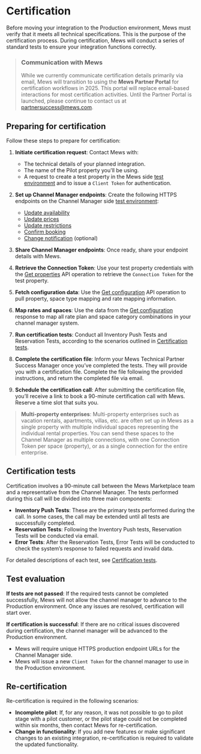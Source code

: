 # Certification

Before moving your integration to the Production environment, Mews must verify that it meets all technical specifications. This is the purpose of the certification process. During certification, Mews will conduct a series of standard tests to ensure your integration functions correctly.

> ### Communication with Mews
> While we currently communicate certification details primarily via email, Mews will transition to using the __Mews Partner Portal__ for certification workflows in 2025. This portal will replace email-based interactions for most certification activities. Until the Partner Portal is launched, please continue to contact us at [partnersuccess@mews.com](mailto:partnersuccess@mews.com).

## Preparing for certification

Follow these steps to prepare for certification:

1. **Initiate certification request**: Contact Mews with:
    * The technical details of your planned integration.
    * The name of the Pilot property you'll be using.
    * A request to create a test property in the Mews side [test environment](../guidelines/environments.md) and to issue a `Client Token` for authentication.

2. **Set up Channel Manager endpoints**: Create the following HTTPS endpoints on the Channel Manager side [test environment](../guidelines/environments.md):
    * [Update availability](../channel-manager-operations/inventory.md#update-availability) 
    * [Update prices](../channel-manager-operations/inventory.md#update-prices)
    * [Update restrictions](../channel-manager-operations/inventory.md#update-restrictions)
    * [Confirm booking](../channel-manager-operations/reservations.md#confirm-booking) 
    * [Change notification](../channel-manager-operations/notifications.md#change-notification) \(optional\)

3. **Share Channel Manager endpoints**: Once ready, share your endpoint details with Mews.

4. **Retrieve the Connection Token**: Use your test property credentials with the [Get properties](../mews-operations/configuration.md#get-properties) API operation to retrieve the `Connection Token` for the test property.

5. **Fetch configuration data**: Use the [Get configuration](../mews-operations/configuration.md#get-configuration) API operation to pull property, space type mapping and rate mapping information.

6. **Map rates and spaces**: Use the data from the [Get configuration](../mews-operations/configuration.md#get-configuration) response to map all rate plan and space category combinations in your channel manager system.

7. **Run certification tests**: Conduct all Inventory Push Tests and Reservation Tests, according to the scenarios outlined in [Certification tests](certification-tests.md).

8. **Complete the certification file**: Inform your Mews Technical Partner Success Manager once you’ve completed the tests. They will provide you with a certification file. Complete the file following the provided instructions, and return the completed file via email.

9. **Schedule the certification call**: After submitting the certification file, you’ll receive a link to book a 90-minute certification call with Mews. Reserve a time slot that suits you.

> **Multi-property enterprises**: Multi-property enterprises such as vacation rentals, apartments, villas, etc. are often set up in Mews as a single property with multiple individual spaces representing the individual rental properties.
> You can send these spaces to the Channel Manager as multiple connections, with one Connection Token per space (property), or as a single connection for the entire enterprise.

## Certification tests

Certification involves a 90-minute call between the Mews Marketplace team and a representative from the Channel Manager. The tests performed during this call will be divided into three main components:

* **Inventory Push Tests**: These are the primary tests performed during the call. In some cases, the call may be extended until all tests are successfully completed.
* **Reservation Tests**: Following the Inventory Push tests, Reservation Tests will be conducted via email.
* **Error Tests**: After the Reservation Tests, Error Tests will be conducted to check the system’s response to failed requests and invalid data.

For detailed descriptions of each test, see [Certification tests](certification-tests.md).

## Test evaluation

**If tests are not passed**:
If the required tests cannot be completed successfully, Mews will not allow the channel manager to advance to the Production environment. Once any issues are resolved, certification will start over.

**If certification is successful**:
If there are no critical issues discovered during certification, the channel manager will be advanced to the Production environment.
  * Mews will require unique HTTPS production endpoint URLs for the Channel Manager side.
  * Mews will issue a new `Client Token` for the channel manager to use in the Production environment.

## Re-certification

Re-certification is required in the following scenarios:

* **Incomplete pilot**: If, for any reason, it was not possible to go to pilot stage with a pilot customer, or the pilot stage could not be completed within six months, then contact Mews for re-certification.
* **Change in functionality**: If you add new features or make significant changes to an existing integration, re-certification is required to validate the updated functionality.
